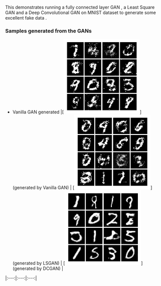 This demonstrates running a fully connected layer GAN , a Least Square GAN and a Deep Convolutional GAN on MNIST dataset to generate some excellent fake data .

### Samples generated from the GANs

* Vanilla GAN generated
|[![Vanilla GAN output](fully_connected_mnist.png)](generated by Vanilla GAN) | [![LSGAN output](lsgan_mnist.png)](generated by LSGAN) | [![DCGAN output](dcgan_mnist.png)](generated by DCGAN) |

|:---:|:---:|:---:|


